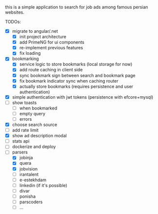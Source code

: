 
this is a simple application to search for job ads among famous persian websites.

TODOs:
- [x] migrate to angular/.net
    - [x] init project architecture
    - [x] add PrimeNG for ui components
    - [x] re-implement previous features
    - [x] fix loading
- [x] bookmarking
    - [x] service logic to store bookmarks (local storage for now)
    - [x] add route caching in client side
    - [x] sync bookmark sign between search and bookmark page
    - [x] fix bookmark indicator sync when caching router
    - [x] actually store bookmarks (requires persistence and user authentication)
- [x] simple authentication with jwt tokens (persistence with efcore+mysql)
- [ ] show toasts
    - [ ] when bookmarked
    - [ ] empty query
    - [ ] errors
- [x] choose search source
- [ ] add rate limit
- [x] show ad description modal
- [ ] stats api
- [ ] dockerize and deploy
- [ ] parsers
    - [x] jobinja
    - [x] quera
    - [x] jobvision
    - [ ] irantalent
    - [ ] e-estekhdam
    - [ ] linkedin (if it's possible)
    - [ ] divar
    - [ ] ponisha
    - [ ] parscoders
    - [ ] ...